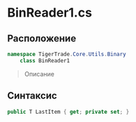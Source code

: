 
# BinReader1.cs
## Расположение
```csharp
namespace TigerTrade.Core.Utils.Binary  
    class BinReader1
```

> Описание

## Синтаксис
```csharp
public T LastItem { get; private set; }
```
